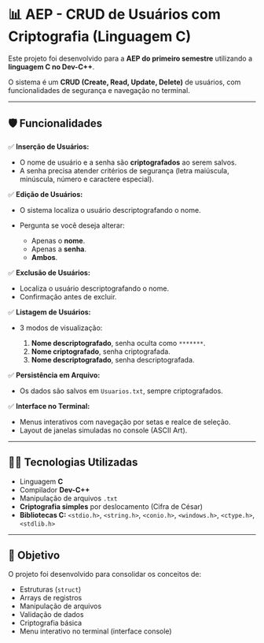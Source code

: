 # 📊 AEP - CRUD de Usuários com Criptografia (Linguagem C)

Este projeto foi desenvolvido para a **AEP do primeiro semestre** utilizando a **linguagem C no Dev-C++**.

O sistema é um **CRUD (Create, Read, Update, Delete)** de usuários, com funcionalidades de segurança e navegação no terminal.

---

## 🛡️ Funcionalidades

✅ **Inserção de Usuários:**

* O nome de usuário e a senha são **criptografados** ao serem salvos.
* A senha precisa atender critérios de segurança (letra maiúscula, minúscula, número e caractere especial).

✅ **Edição de Usuários:**

* O sistema localiza o usuário descriptografando o nome.
* Pergunta se você deseja alterar:

  * Apenas o **nome**.
  * Apenas a **senha**.
  * **Ambos**.

✅ **Exclusão de Usuários:**

* Localiza o usuário descriptografando o nome.
* Confirmação antes de excluir.

✅ **Listagem de Usuários:**

* 3 modos de visualização:

  1. **Nome descriptografado**, senha oculta como `*******`.
  2. **Nome criptografado**, senha criptografada.
  3. **Nome descriptografado**, senha descriptografada.

✅ **Persistência em Arquivo:**

* Os dados são salvos em `Usuarios.txt`, sempre criptografados.

✅ **Interface no Terminal:**

* Menus interativos com navegação por setas e realce de seleção.
* Layout de janelas simuladas no console (ASCII Art).

---

## 🧑‍💻 Tecnologias Utilizadas

* Linguagem **C**
* Compilador **Dev-C++**
* Manipulação de arquivos `.txt`
* **Criptografia simples** por deslocamento (Cifra de César)
* **Bibliotecas C:** `<stdio.h>`, `<string.h>`, `<conio.h>`, `<windows.h>`, `<ctype.h>`, `<stdlib.h>`

---

## 🎯 Objetivo

O projeto foi desenvolvido para consolidar os conceitos de:

* Estruturas (`struct`)
* Arrays de registros
* Manipulação de arquivos
* Validação de dados
* Criptografia básica
* Menu interativo no terminal (interface console)
